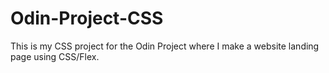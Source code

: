 # Odin-Project-CSS
This is my CSS project for the Odin Project where I make a website landing page using CSS/Flex.
